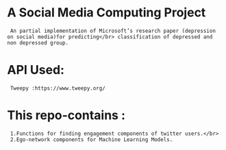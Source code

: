 # A Social Media Computing Project
     An partial implementation of Microsoft’s research paper (depression on social media)for predicting</br> classification of depressed and non depressed group.
# API Used:
     Tweepy :https://www.tweepy.org/
# This repo-contains :
     1.Functions for finding engagement components of twitter users.</br>
     2.Ego-network components for Machine Learning Models.
  
